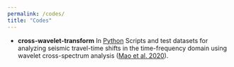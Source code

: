 ```yaml
---
permalink: /codes/
title: "Codes"
---
```

- **cross-wavelet-transform** In [Python](https://github.com/Qhig/cross-wavelet-transform)
  Scripts and test datasets for analyzing seismic travel-time shifts in the time-frequency domain using wavelet cross-spectrum analysis ([Mao et al. 2020](https://academic.oup.com/gji/article/221/1/550/5610226)).
